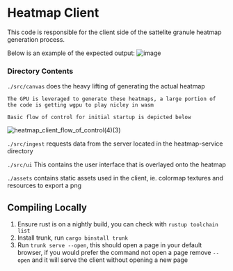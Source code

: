 # Heatmap Client

This code is responsible for the client side of the sattelite granule heatmap generation process. 

Below is an example of the expected output:
![image](https://github.com/user-attachments/assets/3c5ba516-bef1-420a-ab6b-3f815cc3ee97)


### Directory Contents
`./src/canvas` does the heavy lifting of generating the actual heatmap 
    
    The GPU is leveraged to generate these heatmaps, a large portion of the code is getting wgpu to play nicley in wasm

    Basic flow of control for initial startup is depicted below
![heatmap_client_flow_of_control(4)(3)](https://github.com/user-attachments/assets/799ecdba-9f0a-4383-b056-747497c42bf0)

`./src/ingest` requests data from the server located in the heatmap-service directory

`./src/ui` This contains the user interface that is overlayed onto the heatmap

`./assets` contains static assets used in the client, ie. colormap textures and resources to export a png

## Compiling Locally
1. Ensure rust is on a nightly build, you can check with `rustup toolchain list`
2. Install trunk, run `cargo binstall trunk`
3. Run `trunk serve --open`, this should open a page in your default browser, if you would prefer the command not open a page remove `--open` and it will serve the client without opening a new page

